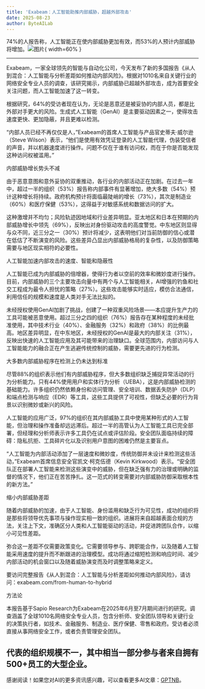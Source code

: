 ```yaml
---
title: 'Exabeam：人工智能助推内部威胁，超越外部攻击'
date: 2025-08-23
author: ByteAILab
---
```


74%的人报告称，人工智能正在使内部威胁更加有效，而53%的人预计内部威胁将增加。![图片](https://ai-techpark.com/wp-content/uploads/Exabeam-1.jpg){ width=60% }

---
Exabeam，一家全球领先的智能与自动化公司，今天发布了新的多国报告《从人到混合：人工智能与分析差距如何推动内部风险》。根据对1010名来自关键行业的网络安全专业人员的调查，该研究揭示，内部威胁已超越外部攻击，成为首要安全关注问题，而人工智能加速了这一转变。

根据研究，64%的受访者现在认为，无论是恶意还是被妥协的内部人员，都是比外部对手更大的风险。生成式人工智能（GenAI）是主要驱动因素之一，使得攻击速度更快、更加隐蔽，并且更难以检测。

“内部人员已经不再仅仅是人，”Exabeam的首席人工智能与产品官史蒂夫·威尔逊（Steve Wilson）表示，“他们是使用有效凭证登录的人工智能代理，伪装受信者的声音，并以机器速度进行操作。问题不仅在于谁有访问权，而在于你是否能发现这种访问权被滥用。”

内部威胁增长势头不减

由于恶意意图和意外妥协的双重推动，各行业的内部活动正在加剧。在过去一年中，超过一半的组织（53%）报告称内部事件有显著增加，绝大多数（54%）预计这种增长将持续。政府机构预计将面临最陡峭的增长（73%），其次是制造业（60%）和医疗保健（53%），这得益于对敏感系统和数据访问的扩大。

这种激增并不均匀；风险轨迹因地域和行业差异明显。亚太地区和日本在预期的内部威胁增长中领先（69%），反映出对身份驱动攻击的高度警觉。中东地区则显得与众不同，近三分之一（30%）预计将减少，这表明他们对当前防御的信心或潜在低估了不断演变的风险。这些差异凸显出内部威胁格局的复杂性，以及防御策略需要与地区现实相符的必要性。

人工智能加速内部攻击的速度、智能和隐蔽性

人工智能已成为内部威胁的倍增器，使得行为者以空前的效率和微妙度进行操作。目前，内部威胁的三个主要攻击向量中有两个与人工智能相关，AI增强的钓鱼和社交工程成为最令人担忧的策略（27%）。这些攻击能够实时适应，模仿合法通信，利用信任的规模和速度是人类对手无法比拟的。

未经授权使用GenAI加剧了挑战，创建了一种双重风险场景——本应提升生产力的工具可能被恶意使用。超过三分之四的组织（76%）报告存在某种程度的未经批准使用，其中技术行业（40%）、金融服务（32%）和政府（38%）的比例最高。地区差异明显，在中东地区，未经授权的GenAI是最大的内部关注（31%），反映出快速的人工智能应用及其可能带来的治理缺口。全球范围内，内部访问与人工智能能力的融合正在产生逃避传统控制的威胁，需要更先进的行为检测。

大多数内部威胁程序在检测上仍未达到标准

尽管88%的组织表示他们有内部威胁程序，但大多数组织缺乏捕捉异常活动的行为分析能力。只有44%使用用户和实体行为分析（UEBA），这是内部威胁检测的基础能力。许多组织仍然依赖身份和访问管理、安全培训、数据丢失防护（DLP）和端点检测与响应（EDR）等工具，这些工具提供了可视性，但缺乏必要的行为背景以识别微妙或新兴的风险。

人工智能的应用广泛，97%的组织在其内部威胁工具中使用某种形式的人工智能，但治理和操作准备却远远滞后。超过一半的高管认为人工智能工具已完全部署，但经理和分析师表示许多工具仍在试点或评估阶段。安全团队面临持续的障碍：隐私抗拒、工具碎片化以及识别用户意图的困难仍然是主要盲点。

“人工智能为内部活动添加了一层速度和微妙度，传统防御并未设计来检测这些活动，”Exabeam首席信息安全官凯文·柯克伍德（Kevin Kirkwood）表示。“安全团队正在部署人工智能来检测这些演变中的威胁，但在缺乏强有力的治理或明确的监督的情况下，他们正在苦苦挣扎。这一范式的转变需要对内部威胁防御采取根本性的新方法。”

缩小内部威胁差距

随着内部威胁的加速，由于人工智能、身份滥用和缺乏行为可见性，成功的组织将是那些将领导优先事项与操作现实相一致的组织。进展将来自超越表面合规的方法，关注上下文，准确区分人类和人工智能驱动的活动，并促进跨团队合作，以缩小可见性差距。

弥合这一差距不仅需要政策变化。它需要领导参与、跨职能合作，以及随着人工智能采用速度的提升而不断跟进的治理模型。成功将通过缩短检测和响应时间、减少内部活动的机会窗口以及随着威胁演变而及时调整策略来定义。

要访问完整报告《从人到混合：人工智能与分析差距如何推动内部风险》，请访问：exabeam.com/from-human-to-hybrid

方法论

本报告基于Sapio Research为Exabeam在2025年6月至7月期间进行的研究。调查涵盖了全球1010名网络安全专业人员，包含分析师、安全团队领导和关键行业的决策执行者，如技术、金融服务、制造业、医疗保健、零售和政府。受访者必须直接从事网络安全工作，或者负责管理安全团队。

代表的组织规模不一，其中相当一部分参与者来自拥有500+员工的大型企业。
---
感谢阅读！如果您对AI的更多资讯感兴趣，可以查看更多AI文章：[GPTNB](https://gptnb.com)。